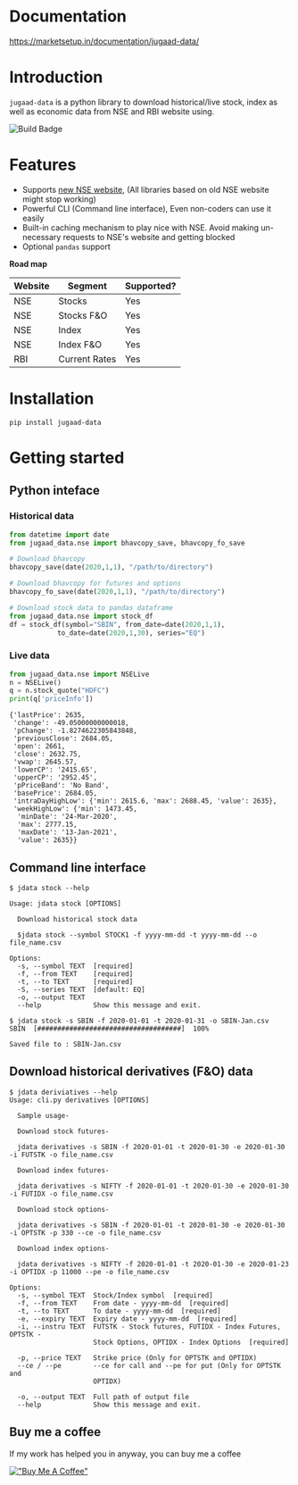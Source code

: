 # Documentation

https://marketsetup.in/documentation/jugaad-data/

# Introduction

`jugaad-data` is a python library to download historical/live stock, index as well as economic data from NSE and RBI website using.

![Build Badge](https://github.com/jugaad-py/jugaad-data/actions/workflows/run-tests.yml/badge.svg)


# Features

* Supports [new NSE website](https://www.nseindia.com/), (All libraries based on old NSE website might stop working)
* Powerful CLI (Command line interface), Even non-coders can use it easily
* Built-in caching mechanism to play nice with NSE. Avoid making un-necessary requests to NSE's website and getting blocked
* Optional `pandas` support 

**Road map**

| Website  | Segment    | Supported? |
|----------|------------|------------|
| NSE      | Stocks     | Yes        |
| NSE      | Stocks F&O | Yes        |
| NSE      | Index      | Yes    |
| NSE      | Index F&O  | Yes        |
| RBI	   | Current Rates| Yes |

# Installation

`pip install jugaad-data` 

# Getting started

## Python inteface

### Historical data

```python
from datetime import date
from jugaad_data.nse import bhavcopy_save, bhavcopy_fo_save

# Download bhavcopy
bhavcopy_save(date(2020,1,1), "/path/to/directory")

# Download bhavcopy for futures and options
bhavcopy_fo_save(date(2020,1,1), "/path/to/directory")

# Download stock data to pandas dataframe
from jugaad_data.nse import stock_df
df = stock_df(symbol="SBIN", from_date=date(2020,1,1),
            to_date=date(2020,1,30), series="EQ")
```
### Live data

```python
from jugaad_data.nse import NSELive
n = NSELive()
q = n.stock_quote("HDFC")
print(q['priceInfo'])
```

```
{'lastPrice': 2635,
 'change': -49.05000000000018,
 'pChange': -1.8274622305843848,
 'previousClose': 2684.05,
 'open': 2661,
 'close': 2632.75,
 'vwap': 2645.57,
 'lowerCP': '2415.65',
 'upperCP': '2952.45',
 'pPriceBand': 'No Band',
 'basePrice': 2684.05,
 'intraDayHighLow': {'min': 2615.6, 'max': 2688.45, 'value': 2635},
 'weekHighLow': {'min': 1473.45,
  'minDate': '24-Mar-2020',
  'max': 2777.15,
  'maxDate': '13-Jan-2021',
  'value': 2635}}
```

## Command line interface

```
$ jdata stock --help

Usage: jdata stock [OPTIONS]

  Download historical stock data

  $jdata stock --symbol STOCK1 -f yyyy-mm-dd -t yyyy-mm-dd --o file_name.csv

Options:
  -s, --symbol TEXT  [required]
  -f, --from TEXT    [required]
  -t, --to TEXT      [required]
  -S, --series TEXT  [default: EQ]
  -o, --output TEXT
  --help             Show this message and exit.
```

```
$ jdata stock -s SBIN -f 2020-01-01 -t 2020-01-31 -o SBIN-Jan.csv
SBIN  [####################################]  100%

Saved file to : SBIN-Jan.csv
```

## Download historical derivatives (F&O) data

```
$ jdata deriviatives --help
Usage: cli.py derivatives [OPTIONS]

  Sample usage-

  Download stock futures-

  jdata derivatives -s SBIN -f 2020-01-01 -t 2020-01-30 -e 2020-01-30 -i FUTSTK -o file_name.csv

  Download index futures-

  jdata derivatives -s NIFTY -f 2020-01-01 -t 2020-01-30 -e 2020-01-30 -i FUTIDX -o file_name.csv

  Download stock options-

  jdata derivatives -s SBIN -f 2020-01-01 -t 2020-01-30 -e 2020-01-30 -i OPTSTK -p 330 --ce -o file_name.csv

  Download index options-

  jdata derivatives -s NIFTY -f 2020-01-01 -t 2020-01-30 -e 2020-01-23 -i OPTIDX -p 11000 --pe -o file_name.csv

Options:
  -s, --symbol TEXT  Stock/Index symbol  [required]
  -f, --from TEXT    From date - yyyy-mm-dd  [required]
  -t, --to TEXT      To date - yyyy-mm-dd  [required]
  -e, --expiry TEXT  Expiry date - yyyy-mm-dd  [required]
  -i, --instru TEXT  FUTSTK - Stock futures, FUTIDX - Index Futures, OPTSTK -
                     Stock Options, OPTIDX - Index Options  [required]

  -p, --price TEXT   Strike price (Only for OPTSTK and OPTIDX)
  --ce / --pe        --ce for call and --pe for put (Only for OPTSTK and
                     OPTIDX)

  -o, --output TEXT  Full path of output file
  --help             Show this message and exit.
```

## Buy me a coffee

If my work has helped you in anyway, you can buy me a coffee 

[!["Buy Me A Coffee"](https://www.buymeacoffee.com/assets/img/custom_images/orange_img.png)](https://www.buymeacoffee.com/Jugaader)
